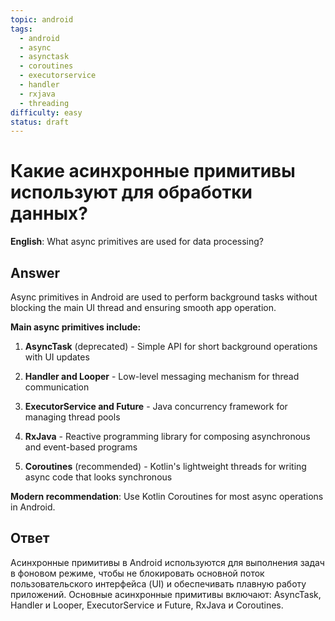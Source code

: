 ```yaml
---
topic: android
tags:
  - android
  - async
  - asynctask
  - coroutines
  - executorservice
  - handler
  - rxjava
  - threading
difficulty: easy
status: draft
---
```


# Какие асинхронные примитивы используют для обработки данных?

**English**: What async primitives are used for data processing?

## Answer

Async primitives in Android are used to perform background tasks without blocking the main UI thread and ensuring smooth app operation.

**Main async primitives include:**

1. **AsyncTask** (deprecated) - Simple API for short background operations with UI updates

2. **Handler and Looper** - Low-level messaging mechanism for thread communication

3. **ExecutorService and Future** - Java concurrency framework for managing thread pools

4. **RxJava** - Reactive programming library for composing asynchronous and event-based programs

5. **Coroutines** (recommended) - Kotlin's lightweight threads for writing async code that looks synchronous

**Modern recommendation**: Use Kotlin Coroutines for most async operations in Android.

## Ответ

Асинхронные примитивы в Android используются для выполнения задач в фоновом режиме, чтобы не блокировать основной поток пользовательского интерфейса (UI) и обеспечивать плавную работу приложений. Основные асинхронные примитивы включают: AsyncTask, Handler и Looper, ExecutorService и Future, RxJava и Coroutines.

